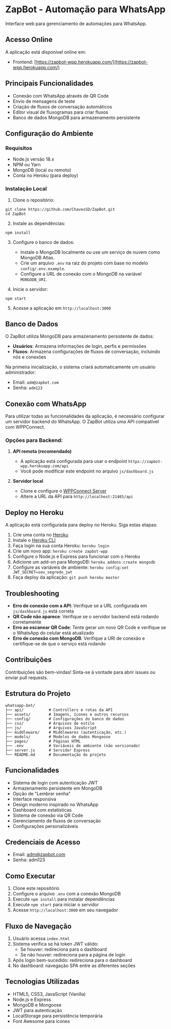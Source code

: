 # ZapBot - Automação para WhatsApp

Interface web para gerenciamento de automações para WhatsApp.

## Acesso Online

A aplicação está disponível online em:
- Frontend: [https://zapbot-wpp.herokuapp.com/](https://zapbot-wpp.herokuapp.com/)

## Principais Funcionalidades

- Conexão com WhatsApp através de QR Code
- Envio de mensagens de teste
- Criação de fluxos de conversação automáticos
- Editor visual de fluxogramas para criar fluxos
- Banco de dados MongoDB para armazenamento persistente

## Configuração do Ambiente

### Requisitos

- Node.js versão 18.x
- NPM ou Yarn
- MongoDB (local ou remoto)
- Conta no Heroku (para deploy)

### Instalação Local

1. Clone o repositório:
```
git clone https://github.com/ChavesSD/ZapBot.git
cd ZapBot
```

2. Instale as dependências:
```
npm install
```

3. Configure o banco de dados:
   - Instale o MongoDB localmente ou use um serviço de nuvem como MongoDB Atlas.
   - Crie um arquivo `.env` na raiz do projeto com base no modelo `config/.env.example`.
   - Configure a URL de conexão com o MongoDB na variável `MONGODB_URI`.

4. Inicie o servidor:
```
npm start
```

5. Acesse a aplicação em `http://localhost:3000`

## Banco de Dados

O ZapBot utiliza MongoDB para armazenamento persistente de dados:

- **Usuários**: Armazena informações de login, perfis e permissões
- **Fluxos**: Armazena configurações de fluxos de conversação, incluindo nós e conexões

Na primeira inicialização, o sistema criará automaticamente um usuário administrador:
- Email: `adm@zapbot.com`
- Senha: `adm123`

## Conexão com WhatsApp

Para utilizar todas as funcionalidades da aplicação, é necessário configurar um servidor backend do WhatsApp. O ZapBot utiliza uma API compatível com WPPConnect.

### Opções para Backend:

1. **API remota (recomendado)**
   - A aplicação está configurada para usar o endpoint `https://zapbot-wpp.herokuapp.com/api`
   - Você pode modificar este endpoint no arquivo `js/dashboard.js`

2. **Servidor local**
   - Clone e configure o [WPPConnect Server](https://github.com/wppconnect-team/wppconnect-server)
   - Altere a URL da API para `http://localhost:21465/api`

## Deploy no Heroku

A aplicação está configurada para deploy no Heroku. Siga estas etapas:

1. Crie uma conta no [Heroku](https://heroku.com)
2. Instale o [Heroku CLI](https://devcenter.heroku.com/articles/heroku-cli)
3. Faça login na sua conta Heroku: `heroku login`
4. Crie um novo app: `heroku create zapbot-wpp`
5. Configure o Node.js e Express para funcionar com o Heroku 
6. Adicione um add-on para MongoDB: `heroku addons:create mongodb`
7. Configure as variáveis de ambiente: `heroku config:set JWT_SECRET=seu_segredo_jwt`
8. Faça deploy da aplicação: `git push heroku master`

## Troubleshooting

- **Erro de conexão com a API**: Verifique se a URL configurada em `js/dashboard.js` está correta
- **QR Code não aparece**: Verifique se o servidor backend está rodando corretamente
- **Erro ao escanear QR Code**: Tente gerar um novo QR Code e verifique se o WhatsApp do celular está atualizado
- **Erro de conexão com MongoDB**: Verifique a URI de conexão e certifique-se de que o serviço está rodando

## Contribuições

Contribuições são bem-vindas! Sinta-se à vontade para abrir issues ou enviar pull requests.

## Estrutura do Projeto

```
whatsapp-bot/
├── api/           # Controllers e rotas da API
├── assets/        # Imagens, ícones e outros recursos
├── config/        # Configurações do banco de dados
├── css/           # Arquivos de estilo
├── js/            # Arquivos JavaScript
├── middleware/    # Middlewares (autenticação, etc.)
├── models/        # Modelos de dados Mongoose
├── pages/         # Páginas HTML
├── .env           # Variáveis de ambiente (não versionado)
├── server.js      # Servidor Express
└── README.md      # Documentação do projeto
```

## Funcionalidades

- Sistema de login com autenticação JWT
- Armazenamento persistente em MongoDB
- Opção de "Lembrar senha"
- Interface responsiva
- Design moderno inspirado no WhatsApp
- Dashboard com estatísticas
- Sistema de conexão via QR Code
- Gerenciamento de fluxos de conversação
- Configurações personalizáveis

## Credenciais de Acesso

- Email: adm@zapbot.com
- Senha: adm123

## Como Executar

1. Clone este repositório
2. Configure o arquivo `.env` com a conexão MongoDB
3. Execute `npm install` para instalar dependências
4. Execute `npm start` para iniciar o servidor
5. Acesse `http://localhost:3000` em seu navegador

## Fluxo de Navegação

1. Usuário acessa `index.html`
2. Sistema verifica se há token JWT válido:
   - Se houver: redireciona para o dashboard
   - Se não houver: redireciona para a página de login
3. Após login bem-sucedido: redireciona para o dashboard
4. No dashboard: navegação SPA entre as diferentes seções

## Tecnologias Utilizadas

- HTML5, CSS3, JavaScript (Vanilla)
- Node.js e Express
- MongoDB e Mongoose
- JWT para autenticação
- LocalStorage para persistência temporária
- Font Awesome para ícones 